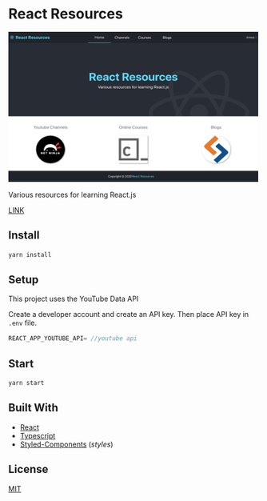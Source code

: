 # React Resources

<img src='./src/images/react-resources-main.png' alt='project screenshot' width='500px' height='300px'>

Various resources for learning React.js

[LINK](https://react-resources.web.app/)

## Install

```bash
yarn install
```

## Setup

This project uses the YouTube Data API

Create a developer account and create an API key. Then place API key in ```.env``` file.

```javascript
REACT_APP_YOUTUBE_API= //youtube api
```

## Start

```bash
yarn start
```

## Built With

* [React](https://reactjs.org)
* [Typescript](https://www.typescriptlang.org/)
* [Styled-Components](https://styled-components.com/) (_styles_)

## License

[MIT](https://choosealicense.com/licenses/mit/)
